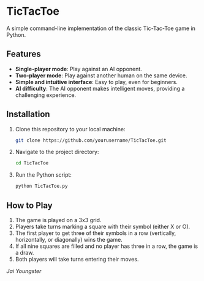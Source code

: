 # TicTacToe

A simple command-line implementation of the classic Tic-Tac-Toe game in Python.

## Features

- **Single-player mode**: Play against an AI opponent.
- **Two-player mode**: Play against another human on the same device.
- **Simple and intuitive interface**: Easy to play, even for beginners.
- **AI difficulty**: The AI opponent makes intelligent moves, providing a challenging experience.

## Installation

1. Clone this repository to your local machine:
    ```bash
    git clone https://github.com/yourusername/TicTacToe.git
    ```
2. Navigate to the project directory:
    ```bash
    cd TicTacToe
    ```
3. Run the Python script:
    ```bash
    python TicTacToe.py
    ```

## How to Play

1. The game is played on a 3x3 grid.
2. Players take turns marking a square with their symbol (either X or O).
3. The first player to get three of their symbols in a row (vertically, horizontally, or diagonally) wins the game.
4. If all nine squares are filled and no player has three in a row, the game is a draw.
5. Both players will take turns entering their moves.

 *Jai Youngster*

